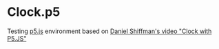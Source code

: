 # Clock.p5
Testing [p5.js](https://p5js.org/) environment based on [Daniel Shiffman's video "Clock with P5.JS"](https://www.youtube.com/watch?v=E4RyStef-gY)
